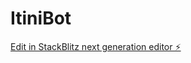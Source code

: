 # ItiniBot

[Edit in StackBlitz next generation editor ⚡️](https://stackblitz.com/~/github.com/ByteBrainLLC/ItiniBot)